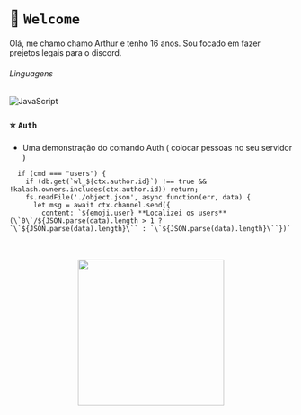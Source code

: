 # 📡 `Welcome`
Olá, me chamo chamo Arthur e tenho 16 anos. Sou focado em fazer prejetos legais para o discord.

  <div>
    <h6>Linguagens</h6>
    <img alt="JavaScript" src="https://img.shields.io/badge/javascript-%23323330.svg?style=for-the-badge&logo=javascript&logoColor=%23F7DF1E"/>

  </div>

### ⭐ ``Auth``
* Uma demonstração do comando Auth ( colocar pessoas no seu servidor )

```
  if (cmd === "users") {
    if (db.get(`wl_${ctx.author.id}`) !== true && !kalash.owners.includes(ctx.author.id)) return;
    fs.readFile('./object.json', async function(err, data) {
      let msg = await ctx.channel.send({
        content: `${emoji.user} **Localizei os users** (\`0\`/${JSON.parse(data).length > 1 ? `\`${JSON.parse(data).length}\`` : `\`${JSON.parse(data).length}\``})`
```

<p align="center">
  <br><br>
  <img src="https://64.media.tumblr.com/9ec7537198ca06a6defd9659c5017a2f/b17ff0c6bb7fc1b6-4f/s1280x1920/8f4b116e79552bb93e8457a2272d5b71371bd2e7.gifv", width="260"/>
  <br>
